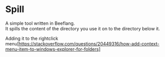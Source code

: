 ﻿# Spill
A simple tool written in Beeflang.  
It spills the content of the directory you use it on to the directory below it.  


Adding it to the rightclick menu[https://stackoverflow.com/questions/20449316/how-add-context-menu-item-to-windows-explorer-for-folders]
